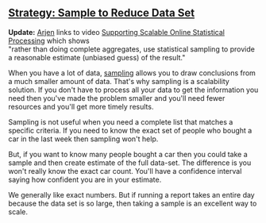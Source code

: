 ## [Strategy: Sample to Reduce Data Set](/blog/2008/4/29/strategy-sample-to-reduce-data-set.html)

    

    

**Update:** [Arjen](http://arjen-lentz.livejournal.com/112554.html) links to video [Supporting Scalable Online Statistical Processing](http://youtube.com/watch?v=KYUay3dCWBc) which shows  
"rather than doing complete aggregates, use statistical sampling to provide a reasonable estimate (unbiased guess) of the result."  

When you have a lot of data, [sampling](http://en.wikipedia.org/wiki/Sampling) allows you to draw conclusions from a much smaller amount of data. That's why sampling is a scalability solution. If you don't have to process all your data to get the information you need then you've made the problem smaller and you'll need fewer resources and you'll get more timely results.

Sampling is not useful when you need a complete list that matches a specific criteria. If you need to know the exact set of people who bought a car in the last week then sampling won't help.  

But, if you want to know many people bought a car then you could take a sample and then create estimate of the full data-set. The difference is you won't really know the exact car count. You'll have a confidence interval saying how confident you are in your estimate.  

We generally like exact numbers. But if running a report takes an entire day because the data set is so large, then taking a sample is an excellent way to scale.

    